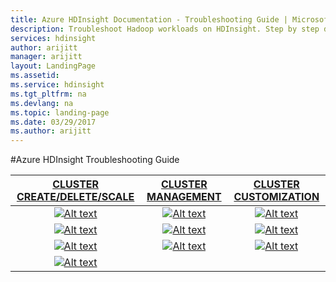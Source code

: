 ```yaml
---
title: Azure HDInsight Documentation - Troubleshooting Guide | Microsoft Docs
description: Troubleshoot Hadoop workloads on HDInsight. Step by step documentation shows you how to solve common problems with creating and managing clusters, Hive, Spark, HBase, Storm, Kafka on HDInsight.
services: hdinsight
author: arijitt
manager: arijitt
layout: LandingPage
ms.assetid:	
ms.service: hdinsight
ms.tgt_pltfrm: na
ms.devlang: na
ms.topic: landing-page
ms.date: 03/29/2017
ms.author: arijitt
---
```


#Azure HDInsight Troubleshooting Guide

|[CLUSTER CREATE/DELETE/SCALE](ClusterCRUD/hdinsight-clusterscaleissues.md)<br>|[CLUSTER MANAGEMENT](ClusterManagement/hdinsight-sshissues.md)<br>|[CLUSTER CUSTOMIZATION](ClusterCustomize/hdinsight-clustercustomize.md)|
|:---:|:---:|:---:|
|[![Alt text](media/landing/ambari.png)](ambari/ambari-landing.md)|[![Alt text](media/landing/hbase.png)](hbase/hbase-landing.md)|[![Alt text](media/landing/hdfs.png)](hdfs/hdfs-landing.md)|
|[![Alt text](media/landing/hive.png)](hive/hive-landing.md)|[![Alt text](media/landing/kafka.png)](kafka/kafka-landing.md)|[![Alt text](media/landing/oozie.png)](oozie/oozie-landing.md)|
|[![Alt text](media/landing/spark.png)](spark/spark-landing.md)|[![Alt text](media/landing/sqoop.png)](sqoop/sqoop-landing.md)|[![Alt text](media/landing/storm.png)](storm/storm-landing.md)|
|[![Alt text](media/landing/yarn.png)](yarn/yarn-landing.md)|||
